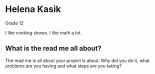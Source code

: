 # Helena Kasik

Grade 12 

I like cooking shows. I like math a lot.

## What is the read me all about?

The read me is all about your project is about. Why did you do it, what problems are you having and what steps are you taking?
